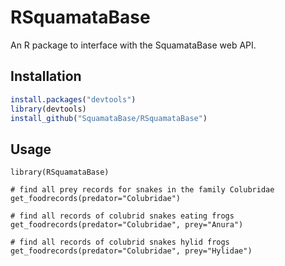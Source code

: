 # RSquamataBase

An R package to interface with the SquamataBase web API.

## Installation

```R
install.packages("devtools")
library(devtools)
install_github("SquamataBase/RSquamataBase")
```

## Usage

```
library(RSquamataBase)

# find all prey records for snakes in the family Colubridae
get_foodrecords(predator="Colubridae")

# find all records of colubrid snakes eating frogs
get_foodrecords(predator="Colubridae", prey="Anura")

# find all records of colubrid snakes hylid frogs
get_foodrecords(predator="Colubridae", prey="Hylidae")
```
